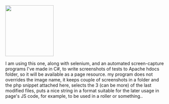 <img src="https://icompile.eladkarako.com/_uploads/2013/01/recentmodfile.jpg" alt="" title="recentmodfile" width="151" height="159" class="alignnone size-full wp-image-585" />

I am using this one, along with selenium, and an automated screen-capture programs I've made in C#,
to write screenshots of tests to Apache hdocs folder, so it will be available as a page resource.
my program does not overrides the image name, it keeps couple of screenshots in a folder and the php snippet attached here, selects the 3 (can be more) of the last modified files,
puts a nice string in a format suitable for the later usage in page's JS code,
for example, to be used in a roller or something..

<pre>
<?php
function getListOfNewestFiles($folder,$maxAmountOfFiles) {
    if($maxAmountOfFiles == 0) return( "[]" );

     $files = array();

     foreach (scandir($folder) as $file) {
         $path = $folder . DIRECTORY_SEPARATOR . $file;
         if (is_dir($path)) continue;                                       // do not count folders. only files.
         if (pathinfo($path, PATHINFO_EXTENSION) != "jpg") continue;        // include only jpg files
         $files[filemtime($path)] = $path;                                  
     }
     krsort($files);

     $arr = array_slice($files, 0, $maxAmountOfFiles);                      // return the first newest file's path as array
     return "[\\"" . implode("\\", \\"",$arr) . "\\"]";                         // return only a path and name as a string
}
print_r(getListOfNewestFiles(".",1));
?>
</pre>